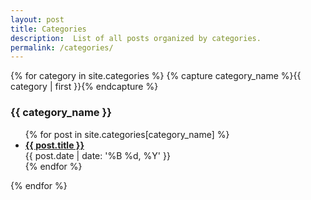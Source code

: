 ```yaml
---
layout: post
title: Categories
description:  List of all posts organized by categories.
permalink: /categories/
---
```


<div class="article">
{% for category in site.categories %}
    {% capture category_name %}{{ category | first }}{% endcapture %}
        <h3 class="category-head" id="{{ category_name }}">{{ category_name }}</h3>
        <ul>
        {% for post in site.categories[category_name] %}
        <!-- <div class="article"> -->
            <li>
                <a class="clearlink" href="{{ site.baseurl | prepend: site.url }}/{{ post.title | slugify }}">
                    <b>{{ post.title }}</b>
                </a>
                <div class="read-more clearfix">
                    <div class="more-left left">
                        <span class="date"><time>{{ post.date | date: '%B %d, %Y' }}</time></span>
                        <!-- <span>tags:&nbsp;</span> 
                        <span class="posted-in"><a href='numerical.html'>{{ post.tags }}</a>
                        </span> -->
                    </div>
                </div>
            </li>
        <!-- </div> -->
        {% endfor %}
        </ul>
{% endfor %}
</div>
